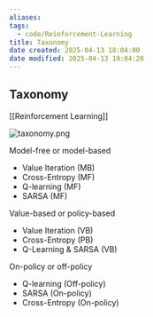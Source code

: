 ```yaml
---
aliases:
tags:
  - code/Reinforcement-Learning
title: Taxonomy
date created: 2025-04-13 18:04:00
date modified: 2025-04-13 19:04:28
---
```


## Taxonomy

[[Reinforcement Learning]]

![taxonomy.png](https://typora-tes.oss-cn-shanghai.aliyuncs.com/picgo/taxonomy.png)


Model-free or model-based
- Value Iteration (MB)
- Cross-Entropy (MF)
- Q-learning (MF)
- SARSA (MF)

Value-based or policy-based
- Value Iteration (VB)
- Cross-Entropy (PB)
- Q-Learning & SARSA (VB)

On-policy or off-policy
- Q-learning (Off-policy)
- SARSA (On-policy)
- Cross-Entropy (On-policy)